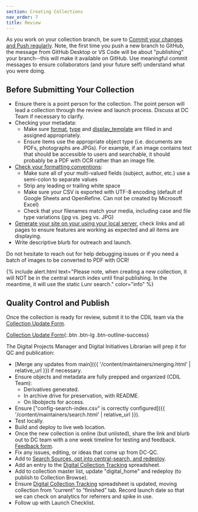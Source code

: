```yaml
---
section: Creating Collections
nav_order: 7
title: Review
---
```


As you work on your collection branch, be sure to [Commit your changes and Push regularly](https://collectionbuilder.github.io/cb-docs/docs/repository/commit/#commit--push-changes).
Note, the first time you push a new branch to GitHub, the message from GitHub Desktop or VS Code will be about "publishing" your branch--this will make it available on GitHub.
Use meaningful commit messages to ensure collaborators (and your future self) understand what you were doing. 

## Before Submitting Your Collection

- Ensure there is a point person for the collection. The point person will lead a collection through the review and launch process. Discuss at DC Team if necessary to clarify.
- Checking your metadata:
    - Make sure [format](https://collectionbuilder.github.io/cb-docs/docs/metadata/gh_metadata/#format), [type](https://collectionbuilder.github.io/cb-docs/docs/metadata/gh_metadata/#type) and [display_template](https://collectionbuilder.github.io/cb-docs/docs/metadata/csv_metadata/#display_template) are filled in and assigned appropriately. 
    - Ensure items use the appropriate object type (i.e. documents are PDFs, photographs are JPGs). For example, if an image contains text that should be accessible to users and searchable, it should probably be a PDF with OCR rather than an image file.
- [Check your formatting conventions](https://collectionbuilder.github.io/cb-docs/docs/metadata/formatting/#formatting-your-metadata):
    - Make sure all of your multi-valued fields (subject, author, etc.) use a semi-colon to separate values
    - Strip any leading or trailing white space
    - Make sure your CSV is exported with UTF-8 encoding (default of Google Sheets and OpenRefine. Can not be created by Microsoft Excel)
    - Check that your filenames match your media, including case and file type variations (jpg vs. jpeg vs. JPG)
- [Generate your site on your using your local server](https://collectionbuilder.github.io/cb-docs/docs/walkthroughs/csv-walkthrough/#13-run-the-bundle-exec-jekyll-serve-command-to-generate-your-site-video-version), check links and all pages to ensure features are working as expected and all items are displaying.
- Write descriptive blurb for outreach and launch.

Do not hesitate to reach out for help debugging issues or if you need a batch of images to be converted to PDF with OCR!

{% include alert.html text="Please note, when creating a new collection, it will NOT be in the central search index until final publishing. In the meantime, it will use the static Lunr search." color="info" %}

## Quality Control and Publish

Once the collection is ready for review, submit it to the CDIL team via the [Collection Update Form](https://forms.office.com/r/8S0dZ8viDJ).

[Collection Update Form](https://forms.office.com/r/8S0dZ8viDJ){:.btn .btn-lg .btn-outline-success}

The Digital Projects Manager and Digital Initiatives Librarian will prep it for QC and publication:

- [Merge any updates from main]({{ '/content/maintainers/merging.html' | relative_url }}) if necessary.
- Ensure objects and metadata are fully prepped and organized (CDIL Team): 
    - Derivatives generated. 
    - In archive drive for preservation, with README. 
    - On libobjects for access.  
- Ensure ["config-search-index.csv" is correctly configured]({{ '/content/maintainers/search.html' | relative_url }}).
- Test locally.
- Build and deploy to live web location. 
- Once the new collection is online (but unlisted), share the link and blurb out to DC team with a one week timeline for testing and feedback. [Feedback form](https://forms.office.com/r/bBCydjisx3).
- Fix any issues, editing, or ideas that come up from DC-QC.
- Add to [Search Sources, opt into central-search, and redeploy](https://github.com/uidaholib/cdm-migration-project-docs/blob/main/redeploy-with-new-search.md#set-up-search).
- Add an entry to the [Digital Collection Tracking](https://vandalsuidaho.sharepoint.com/:x:/r/sites/Storage-Library/Documents/shared/Teams/Digital%20Collections%20Team/resources/Digital%20Collections%20Tracking.xlsx?d=w08ce4fe4218b4f14ae565732a4e0c44e&csf=1&web=1&e=TQqacd) spreadsheet.  
- Add to collection master list, update "digital_home" and redeploy (to publish to Collection Browse).
- Ensure [Digital Collection Tracking](https://vandalsuidaho.sharepoint.com/:x:/r/sites/Storage-Library/Documents/shared/Teams/Digital%20Collections%20Team/resources/Digital%20Collections%20Tracking.xlsx?d=w08ce4fe4218b4f14ae565732a4e0c44e&csf=1&web=1&e=0xJqMm) spreadsheet is updated, moving collection from “current” to “finished” tab. Record launch date so that we can check on analytics for referrers and spike in use.
- Follow up with Launch Checklist.
